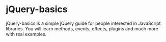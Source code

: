 # jQuery-basics
jQuery-basics is a simple jQuery guide for people interested in JavaScript libraries. You will learn methods, events, effects, plugins and much more with real examples.
